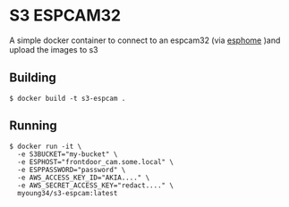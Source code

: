 S3 ESPCAM32
===========

A simple docker container to connect to an espcam32 (via [esphome](https://github.com/esphome/aioesphomeapi) )and upload the images to s3


## Building ##

```
$ docker build -t s3-espcam .
```

## Running ##

```
$ docker run -it \
  -e S3BUCKET="my-bucket" \
  -e ESPHOST="frontdoor_cam.some.local" \
  -e ESPPASSWORD="password" \
  -e AWS_ACCESS_KEY_ID="AKIA...." \
  -e AWS_SECRET_ACCESS_KEY="redact...." \
  myoung34/s3-espcam:latest
```
